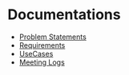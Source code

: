 # Documentations

- [Problem Statements](https://github.com/2021-caucse-software-engineering/enhanced-library-management/blob/main/docs/ProblemStatements.md)
- [Requirements](https://github.com/2021-caucse-software-engineering/enhanced-library-management/blob/main/docs/Requirements.md)
- [UseCases](https://github.com/2021-caucse-software-engineering/enhanced-library-management/blob/main/docs/UseCases)
- [Meeting Logs](https://github.com/2021-caucse-software-engineering/enhanced-library-management/blob/main/docs/meetings)
